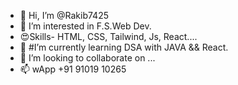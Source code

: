 - 👋 Hi, I’m @Rakib7425
- 👀 I’m interested in F.S.Web Dev.
- 😍Skills- HTML, CSS, Tailwind, Js, React....
- 🌱 #I’m currently learning DSA with JAVA && React.
- 💞️ I’m looking to collaborate on ...
- 📫 wApp +91 91019 10265

<!---
Rakib7425/Rakib7425 is a ✨ special ✨ repository because its `README.md` (this file) appears on your GitHub profile.
You can click the Preview link to take a look at your changes.
--->
